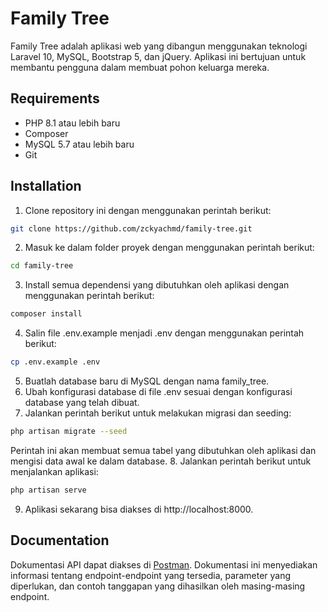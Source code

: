 # Family Tree

Family Tree adalah aplikasi web yang dibangun menggunakan teknologi Laravel 10, MySQL, Bootstrap 5, dan jQuery. Aplikasi ini bertujuan untuk membantu pengguna dalam membuat pohon keluarga mereka.

## Requirements

-   PHP 8.1 atau lebih baru
-   Composer
-   MySQL 5.7 atau lebih baru
-   Git

## Installation

1. Clone repository ini dengan menggunakan perintah berikut:

```bash
git clone https://github.com/zckyachmd/family-tree.git
```

2. Masuk ke dalam folder proyek dengan menggunakan perintah berikut:

```bash
cd family-tree
```

3. Install semua dependensi yang dibutuhkan oleh aplikasi dengan menggunakan perintah berikut:

```bash
composer install
```

4. Salin file .env.example menjadi .env dengan menggunakan perintah berikut:

```bash
cp .env.example .env
```

5. Buatlah database baru di MySQL dengan nama family_tree.
6. Ubah konfigurasi database di file .env sesuai dengan konfigurasi database yang telah dibuat.
7. Jalankan perintah berikut untuk melakukan migrasi dan seeding:

```bash
php artisan migrate --seed
```

Perintah ini akan membuat semua tabel yang dibutuhkan oleh aplikasi dan mengisi data awal ke dalam database. 8. Jalankan perintah berikut untuk menjalankan aplikasi:

```bash
php artisan serve
```

9. Aplikasi sekarang bisa diakses di http://localhost:8000.

## Documentation

Dokumentasi API dapat diakses di [Postman](https://documenter.getpostman.com/view/16163112/2s93JqS5Cc). Dokumentasi ini menyediakan informasi tentang endpoint-endpoint yang tersedia, parameter yang diperlukan, dan contoh tanggapan yang dihasilkan oleh masing-masing endpoint.

